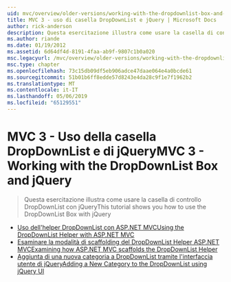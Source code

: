 ```yaml
---
uid: mvc/overview/older-versions/working-with-the-dropdownlist-box-and-jquery/index
title: MVC 3 - uso di casella DropDownList e jQuery | Microsoft Docs
author: rick-anderson
description: Questa esercitazione illustra come usare la casella di controllo DropDownList con jQuery
ms.author: riande
ms.date: 01/19/2012
ms.assetid: 6d64df4d-8191-4faa-ab9f-9807c1b0a020
msc.legacyurl: /mvc/overview/older-versions/working-with-the-dropdownlist-box-and-jquery
msc.type: chapter
ms.openlocfilehash: 73c15db09df5eb906adce47daae064e4a0bcde61
ms.sourcegitcommit: 51b01b6ff8edde57d8243e4da28c9f1e7f1962b2
ms.translationtype: MT
ms.contentlocale: it-IT
ms.lasthandoff: 05/06/2019
ms.locfileid: "65129551"
---
```

# <a name="mvc-3---working-with-the-dropdownlist-box-and-jquery"></a><span data-ttu-id="d3bd4-103">MVC 3 - Uso della casella DropDownList e di jQuery</span><span class="sxs-lookup"><span data-stu-id="d3bd4-103">MVC 3 - Working with the DropDownList Box and jQuery</span></span>

> <span data-ttu-id="d3bd4-104">Questa esercitazione illustra come usare la casella di controllo DropDownList con jQuery</span><span class="sxs-lookup"><span data-stu-id="d3bd4-104">This tutorial shows you how to use the DropDownList Box with jQuery</span></span>

- [<span data-ttu-id="d3bd4-105">Uso dell'helper DropDownList con ASP.NET MVC</span><span class="sxs-lookup"><span data-stu-id="d3bd4-105">Using the DropDownList Helper with ASP.NET MVC</span></span>](using-the-dropdownlist-helper-with-aspnet-mvc.md)
- [<span data-ttu-id="d3bd4-106">Esaminare la modalità di scaffolding del DropDownList Helper ASP.NET MVC</span><span class="sxs-lookup"><span data-stu-id="d3bd4-106">Examining how ASP.NET MVC scaffolds the DropDownList Helper</span></span>](examining-how-aspnet-mvc-scaffolds-the-dropdownlist-helper.md)
- [<span data-ttu-id="d3bd4-107">Aggiunta di una nuova categoria a DropDownList tramite l'interfaccia utente di jQuery</span><span class="sxs-lookup"><span data-stu-id="d3bd4-107">Adding a New Category to the DropDownList using jQuery UI</span></span>](adding-a-new-category-to-the-dropdownlist-using-jquery-ui.md)
